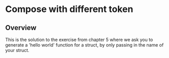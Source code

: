 # Compose with different token 

## Overview

This is the solution to the exercise from chapter 5 where we ask you to generate a 'hello world' function for a struct, by only passing in the name of your struct.

